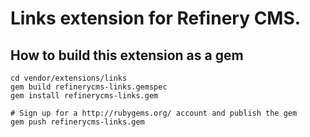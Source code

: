 # Links extension for Refinery CMS.

## How to build this extension as a gem

    cd vendor/extensions/links
    gem build refinerycms-links.gemspec
    gem install refinerycms-links.gem

    # Sign up for a http://rubygems.org/ account and publish the gem
    gem push refinerycms-links.gem